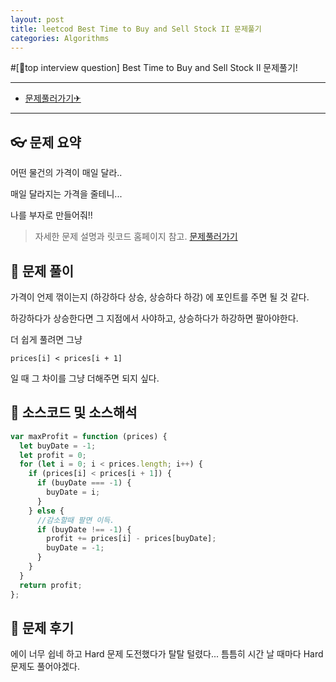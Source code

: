 ```yaml
---
layout: post
title: leetcod Best Time to Buy and Sell Stock II 문제풀기
categories: Algorithms
---
```


#[📣top interview question] Best Time to Buy and Sell Stock II 문제풀기!

---

- [문제풀러가기✈](https://leetcode.com/explore/interview/card/top-interview-questions-easy/92/array/564/)

---

## 👓 문제 요약

어떤 물건의 가격이 매일 달라..

매일 달라지는 가격을 줄테니...

나를 부자로 만들어줘!!

> 자세한 문제 설명과 릿코드 홈페이지 참고. [문제풀러가기](https://leetcode.com/explore/interview/card/top-interview-questions-easy/92/array/564/)

## 🔑 문제 풀이

가격이 언제 꺾이는지 (하강하다 상승, 상승하다 하강) 에 포인트를 주면 될 것 같다.

하강하다가 상승한다면 그 지점에서 사야하고, 상승하다가 하강하면 팔아야한다.

더 쉽게 풀려면 그냥

    prices[i] < prices[i + 1]

일 때 그 차이를 그냥 더해주면 되지 싶다.

## 🥽 소스코드 및 소스해석

```javascript
var maxProfit = function (prices) {
  let buyDate = -1;
  let profit = 0;
  for (let i = 0; i < prices.length; i++) {
    if (prices[i] < prices[i + 1]) {
      if (buyDate === -1) {
        buyDate = i;
      }
    } else {
      //감소할때 팔면 이득.
      if (buyDate !== -1) {
        profit += prices[i] - prices[buyDate];
        buyDate = -1;
      }
    }
  }
  return profit;
};
```

## 🔨 문제 후기

에이 너무 쉽네 하고 Hard 문제 도전했다가 탈탈 털렸다...
틈틈히 시간 날 때마다 Hard 문제도 풀어야겠다.
